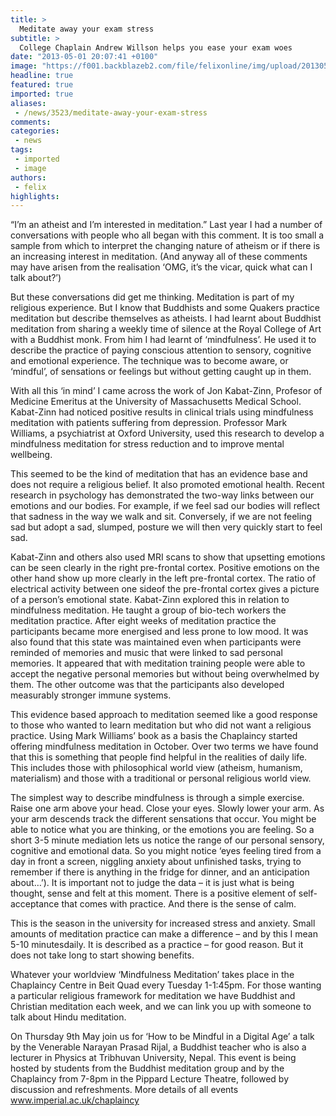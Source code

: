 ```yaml
---
title: >
  Meditate away your exam stress
subtitle: >
  College Chaplain Andrew Willson helps you ease your exam woes
date: "2013-05-01 20:07:41 +0100"
image: "https://f001.backblazeb2.com/file/felixonline/img/upload/201305012106-tna08-seated_buddha_amitabha_statue.jpg"
headline: true
featured: true
imported: true
aliases:
 - /news/3523/meditate-away-your-exam-stress
comments:
categories:
 - news
tags:
 - imported
 - image
authors:
 - felix
highlights:
---
```


“I’m an atheist and I’m interested in meditation.” Last year I had a number of conversations with people who all began with this comment. It is too small a sample from which to interpret the changing nature of atheism or if there is an increasing interest in meditation. (And anyway all of these comments may have arisen from the realisation ‘OMG, it’s the vicar, quick what can I talk about?’)

But these conversations did get me thinking. Meditation is part of my religious experience. But I know that Buddhists and some Quakers practice meditation but describe themselves as atheists. I had learnt about Buddhist meditation from sharing a weekly time of silence at the Royal College of Art with a Buddhist monk. From him I had learnt of ‘mindfulness’. He used it to describe the practice of paying conscious attention to sensory, cognitive and emotional experience. The technique was to become aware, or ‘mindful’, of sensations or feelings but without getting caught up in them.

With all this ‘in mind’ I came across the work of Jon Kabat-Zinn, Profesor of Medicine Emeritus at the University of Massachusetts Medical School. Kabat-Zinn had noticed positive results in clinical trials using mindfulness meditation with patients suffering from depression. Professor Mark Williams, a psychiatrist at Oxford University, used this research to develop a mindfulness meditation for stress reduction and to improve mental wellbeing.

This seemed to be the kind of meditation that has an evidence base and does not require a religious belief. It also promoted emotional health. Recent research in psychology has demonstrated the two-way links between our emotions and our bodies. For example, if we feel sad our bodies will reflect that sadness in the way we walk and sit. Conversely, if we are not feeling sad but adopt a sad, slumped, posture we will then very quickly start to feel sad.

Kabat-Zinn and others also used MRI scans to show that upsetting emotions can be seen clearly in the right pre-frontal cortex. Positive emotions on the other hand show up more clearly in the left pre-frontal cortex. The ratio of electrical activity between one sideof the pre-frontal cortex gives a picture of a person’s emotional state. Kabat-Zinn explored this in relation to mindfulness meditation. He taught a group of bio-tech workers the meditation practice. After eight weeks of meditation practice the participants became more energised and less prone to low mood. It was also found that this state was maintained even when participants were reminded of memories and music that were linked to sad personal memories. It appeared that with meditation training people were able to accept the negative personal memories but without being overwhelmed by them. The other outcome was that the participants also developed measurably stronger immune systems.

This evidence based approach to meditation seemed like a good response to those who wanted to learn meditation but who did not want a religious practice. Using Mark Williams’ book as a basis the Chaplaincy started offering mindfulness meditation in October. Over two terms we have found that this is something that people find helpful in the realities of daily life. This includes those with philosophical world view (atheism, humanism, materialism) and those with a traditional or personal religious world view.

The simplest way to describe mindfulness is through a simple exercise. Raise one arm above your head. Close your eyes. Slowly lower your arm. As your arm descends track the different sensations that occur. You might be able to notice what you are thinking, or the emotions you are feeling. So a short 3-5 minute mediation lets us notice the range of our personal sensory, cognitive and emotional data. So you might notice ‘eyes feeling tired from a day in front a screen, niggling anxiety about unfinished tasks, trying to remember if there is anything in the fridge for dinner, and an anticipation about…’). It is important not to judge the data – it is just what is being thought, sense and felt at this moment. There is a positive element of self-acceptance that comes with practice. And there is the sense of calm.

This is the season in the university for increased stress and anxiety. Small amounts of meditation practice can make a difference – and by this I mean 5-10 minutesdaily. It is described as a practice – for good reason. But it does not take long to start showing benefits.

Whatever your worldview ‘Mindfulness Meditation’ takes place in the Chaplaincy Centre in Beit Quad every Tuesday 1-1:45pm. For those wanting a particular religious framework for meditation we have Buddhist and Christian meditation each week, and we can link you up with someone to talk about Hindu meditation.

On Thursday 9th May join us for ‘How to be Mindful in a Digital Age’ a talk by the Venerable Narayan Prasad Rijal, a Buddhist teacher who is also a lecturer in Physics at Tribhuvan University, Nepal. This event is being hosted by students from the Buddhist meditation group and by the Chaplaincy from 7-8pm in the Pippard Lecture Theatre, followed by discussion and refreshments. More details of all events www.imperial.ac.uk/chaplaincy
